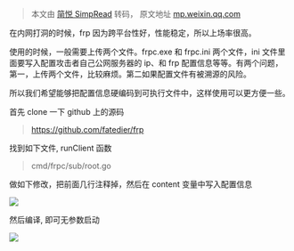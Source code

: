 > 本文由 [简悦 SimpRead](http://ksria.com/simpread/) 转码， 原文地址 [mp.weixin.qq.com](https://mp.weixin.qq.com/s/VTxmMk4EdgZD6SxJKSAsvg)

在内网打洞的时候，frp 因为跨平台性好，性能稳定，所以上场率很高。

使用的时候，一般需要上传两个文件。frpc.exe 和 frpc.ini 两个文件，ini 文件里面要写入配置攻击者自己公网服务器的 ip、和 frp 配置信息等等。有两个问题，第一，上传两个文件，比较麻烦。第二如果配置文件有被溯源的风险。

所以我们希望能够把配置信息硬编码到可执行文件中，这样使用可以更方便一些。  

首先 clone 一下 github 上的源码  

> https://github.com/fatedier/frp

找到如下文件, runClient 函数

> cmd/frpc/sub/root.go

做如下修改，把前面几行注释掉，然后在 content 变量中写入配置信息

![](https://mmbiz.qpic.cn/mmbiz_png/noZJ3Kqbu1ds683mtzTAPlEQmia7QIuic5wyV4YdJLJeOZBdqf2IlqbK89GGbSkKjU6ViceBPrUyzCzLxbpgYFwicw/640?wx_fmt=png)

然后编译, 即可无参数启动

![](https://mmbiz.qpic.cn/mmbiz_png/noZJ3Kqbu1ds683mtzTAPlEQmia7QIuic5ZzdNQgpvBRcPWibGCJNnkM7lWZATLvSDCxsnWfrYK8NWQkWOqQ3UK8g/640?wx_fmt=png)